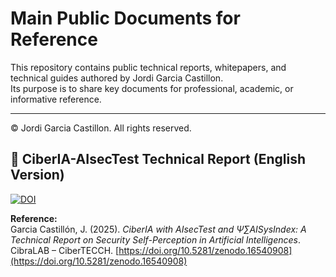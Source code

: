 # Main Public Documents for Reference

This repository contains public technical reports, whitepapers, and technical guides authored by Jordi Garcia Castillon.  
Its purpose is to share key documents for professional, academic, or informative reference.

---

© Jordi Garcia Castillon. All rights reserved.

## 📘 CiberIA-AIsecTest Technical Report (English Version)

[![DOI](https://zenodo.org/badge/DOI/10.5281/zenodo.16540908.svg)](https://doi.org/10.5281/zenodo.16540908)

**Reference:**  
Garcia Castillón, J. (2025). *CiberIA with AIsecTest and Ψ∑AISysIndex: A Technical Report on Security Self-Perception in Artificial Intelligences*. CibraLAB – CiberTECCH. [https://doi.org/10.5281/zenodo.16540908](https://doi.org/10.5281/zenodo.16540908)


